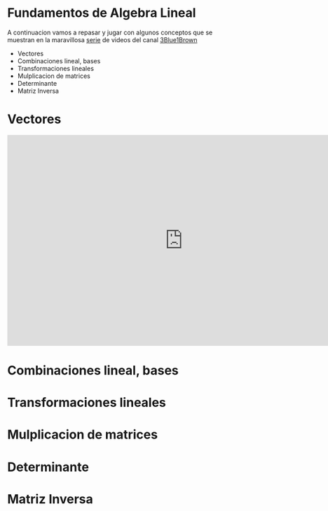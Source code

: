 # Fundamentos de Algebra Lineal

A continuacion vamos a repasar y jugar con algunos conceptos que se muestran en la maravillosa [serie](https://www.youtube.com/playlist?list=PLZHQObOWTQDPD3MizzM2xVFitgF8hE_ab)
de videos del canal [3Blue1Brown](https://www.youtube.com/channel/UCYO_jab_esuFRV4b17AJtAw)

* Vectores
* Combinaciones lineal, bases
* Transformaciones lineales 
* Mulplicacion de matrices
* Determinante
* Matriz Inversa


# Vectores

<iframe width="800" height='480' src="https://www.youtube.com/embed/fNk_zzaMoSs" frameborder="0" allow="accelerometer; autoplay; encrypted-media; gyroscope; picture-in-picture" allowfullscreen></iframe>


# Combinaciones lineal, bases

# Transformaciones lineales 

# Mulplicacion de matrices

# Determinante

# Matriz Inversa
